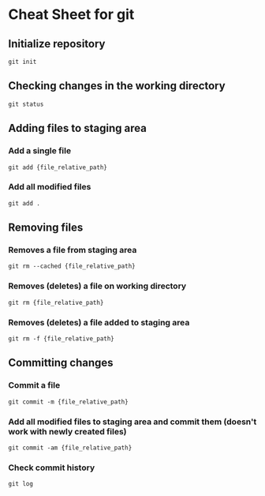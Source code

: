 # Cheat Sheet for git

## Initialize repository

```git init```

## Checking changes in the working directory

```git status```

## Adding files to staging area

### Add a single file

```git add {file_relative_path}```

### Add all modified files

```git add .```

## Removing files

### Removes a file from staging area

```git rm --cached {file_relative_path}```

### Removes (deletes) a file on working directory

```git rm {file_relative_path}```

### Removes (deletes) a file added to staging area

```git rm -f {file_relative_path}```

## Committing changes

### Commit a file

```git commit -m {file_relative_path}```

### Add all modified files to staging area and commit them (doesn't work with newly created files)

```git commit -am {file_relative_path}```

### Check commit history

```git log```
